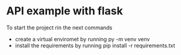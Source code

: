 # API example with flask

To start the project rin the next commands

- create a virtual enviromet by running py -m venv venv
- install the requirements by running pip install -r requirements.txt